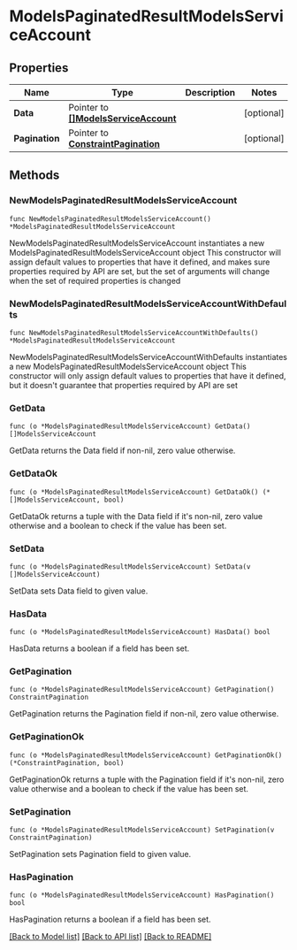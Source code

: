 # ModelsPaginatedResultModelsServiceAccount

## Properties

Name | Type | Description | Notes
------------ | ------------- | ------------- | -------------
**Data** | Pointer to [**[]ModelsServiceAccount**](ModelsServiceAccount.md) |  | [optional] 
**Pagination** | Pointer to [**ConstraintPagination**](ConstraintPagination.md) |  | [optional] 

## Methods

### NewModelsPaginatedResultModelsServiceAccount

`func NewModelsPaginatedResultModelsServiceAccount() *ModelsPaginatedResultModelsServiceAccount`

NewModelsPaginatedResultModelsServiceAccount instantiates a new ModelsPaginatedResultModelsServiceAccount object
This constructor will assign default values to properties that have it defined,
and makes sure properties required by API are set, but the set of arguments
will change when the set of required properties is changed

### NewModelsPaginatedResultModelsServiceAccountWithDefaults

`func NewModelsPaginatedResultModelsServiceAccountWithDefaults() *ModelsPaginatedResultModelsServiceAccount`

NewModelsPaginatedResultModelsServiceAccountWithDefaults instantiates a new ModelsPaginatedResultModelsServiceAccount object
This constructor will only assign default values to properties that have it defined,
but it doesn't guarantee that properties required by API are set

### GetData

`func (o *ModelsPaginatedResultModelsServiceAccount) GetData() []ModelsServiceAccount`

GetData returns the Data field if non-nil, zero value otherwise.

### GetDataOk

`func (o *ModelsPaginatedResultModelsServiceAccount) GetDataOk() (*[]ModelsServiceAccount, bool)`

GetDataOk returns a tuple with the Data field if it's non-nil, zero value otherwise
and a boolean to check if the value has been set.

### SetData

`func (o *ModelsPaginatedResultModelsServiceAccount) SetData(v []ModelsServiceAccount)`

SetData sets Data field to given value.

### HasData

`func (o *ModelsPaginatedResultModelsServiceAccount) HasData() bool`

HasData returns a boolean if a field has been set.

### GetPagination

`func (o *ModelsPaginatedResultModelsServiceAccount) GetPagination() ConstraintPagination`

GetPagination returns the Pagination field if non-nil, zero value otherwise.

### GetPaginationOk

`func (o *ModelsPaginatedResultModelsServiceAccount) GetPaginationOk() (*ConstraintPagination, bool)`

GetPaginationOk returns a tuple with the Pagination field if it's non-nil, zero value otherwise
and a boolean to check if the value has been set.

### SetPagination

`func (o *ModelsPaginatedResultModelsServiceAccount) SetPagination(v ConstraintPagination)`

SetPagination sets Pagination field to given value.

### HasPagination

`func (o *ModelsPaginatedResultModelsServiceAccount) HasPagination() bool`

HasPagination returns a boolean if a field has been set.


[[Back to Model list]](../README.md#documentation-for-models) [[Back to API list]](../README.md#documentation-for-api-endpoints) [[Back to README]](../README.md)


